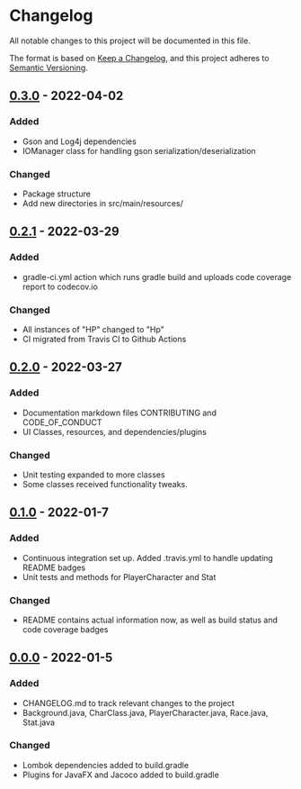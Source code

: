 # Changelog
All notable changes to this project will be documented in this file.

The format is based on [Keep a Changelog](https://keepachangelog.com/en/1.0.0/),
and this project adheres to [Semantic Versioning](https://semver.org/spec/v2.0.0.html).

## [0.3.0] - 2022-04-02
### Added
- Gson and Log4j dependencies 
- IOManager class for handling gson serialization/deserialization
### Changed
- Package structure
- Add new directories in src/main/resources/

## [0.2.1] - 2022-03-29
### Added
- gradle-ci.yml action which runs gradle build and uploads code coverage report to codecov.io
### Changed
- All instances of "HP" changed to "Hp"
- CI migrated from Travis CI to Github Actions

## [0.2.0] - 2022-03-27
### Added
- Documentation markdown files CONTRIBUTING and CODE_OF_CONDUCT
- UI Classes, resources, and dependencies/plugins
### Changed
- Unit testing expanded to more classes
- Some classes received functionality tweaks.

## [0.1.0] - 2022-01-7
### Added
- Continuous integration set up. Added .travis.yml to handle updating README badges
- Unit tests and methods for PlayerCharacter and Stat
### Changed
- README contains actual information now, as well as build status and code coverage badges

## [0.0.0] - 2022-01-5
### Added
- CHANGELOG.md to track relevant changes to the project
- Background.java, CharClass.java, PlayerCharacter.java, Race.java, Stat.java
### Changed
- Lombok dependencies added to build.gradle
- Plugins for JavaFX and Jacoco added to build.gradle

[0.3.0]: https://github.com/noah-owens/Character-Forge/releases/tag/v0.3.0
[0.2.1]: https://github.com/noah-owens/Character-Forge/releases/tag/v0.2.1
[0.2.0]: https://github.com/noah-owens/Character-Forge/releases/tag/v0.2.0
[0.1.0]: https://github.com/noah-owens/Character-Forge/releases/tag/v0.1.0
[0.0.0]: https://github.com/noah-owens/Character-Forge/releases/tag/v0.0.0